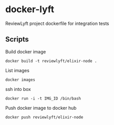 # docker-lyft
ReviewLyft project dockerfile for integration tests

## Scripts 

Build docker image
```shell
docker build -t reviewlyft/elixir-node .
```

List images
```shell
docker images
```

ssh into box
```shell
docker run -i -t IMG_ID /bin/bash
```

Push docker image to docker hub
```shell
docker push reviewlyft/elixir-node
```